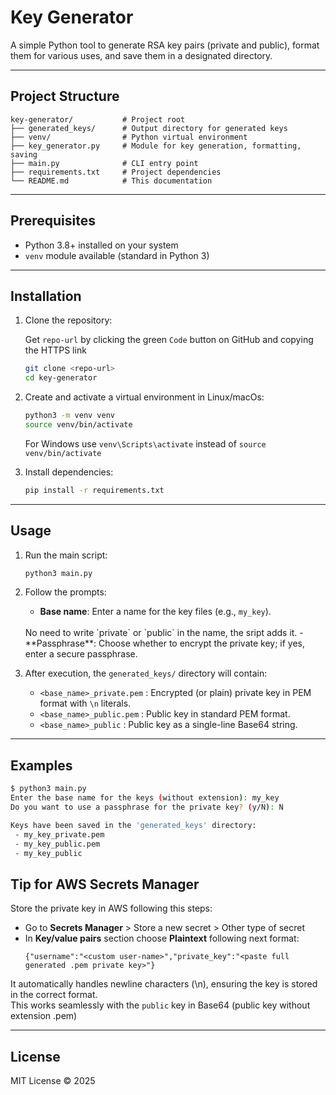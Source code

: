 # Key Generator

A simple Python tool to generate RSA key pairs (private and public), format them for various uses, and save them in a designated directory.

---

## Project Structure

```
key-generator/           # Project root
├── generated_keys/      # Output directory for generated keys
├── venv/                # Python virtual environment
├── key_generator.py     # Module for key generation, formatting, saving
├── main.py              # CLI entry point
├── requirements.txt     # Project dependencies
└── README.md            # This documentation
```

---

## Prerequisites

- Python 3.8+ installed on your system
- `venv` module available (standard in Python 3)

---

## Installation

1. Clone the repository:
   
   Get `repo-url` by clicking the green `Code` button on GitHub and copying the HTTPS link
   ```bash
   git clone <repo-url>
   cd key-generator
   ```

2. Create and activate a virtual environment in Linux/macOs:
   ```bash
   python3 -m venv venv
   source venv/bin/activate
   ```
   For Windows use `venv\Scripts\activate` instead of `source venv/bin/activate`


3. Install dependencies:
   ```bash
   pip install -r requirements.txt
   ```

---

## Usage

1. Run the main script:
   ```bash
   python3 main.py
   ```

2. Follow the prompts:
   - **Base name**: Enter a name for the key files (e.g., `my_key`).
   <br> 
   No need to write `private` or `public` in the name, the sript adds it.
   - **Passphrase**: Choose whether to encrypt the private key; if yes, enter a secure passphrase.

3. After execution, the `generated_keys/` directory will contain:
   - `<base_name>_private.pem` : Encrypted (or plain) private key in PEM format with `\n` literals.
   - `<base_name>_public.pem`  : Public key in standard PEM format.
   - `<base_name>_public`      : Public key as a single-line Base64 string.

---

## Examples

```bash
$ python3 main.py
Enter the base name for the keys (without extension): my_key
Do you want to use a passphrase for the private key? (y/N): N

Keys have been saved in the 'generated_keys' directory:
 - my_key_private.pem
 - my_key_public.pem
 - my_key_public
```

## Tip for AWS Secrets Manager

Store the private key in AWS following this steps:
- Go to **Secrets Manager** > Store a new secret > Other type of secret
- In **Key/value pairs** section choose **Plaintext** following next format:
   ```
   {"username":"<custom user-name>","private_key":"<paste full generated .pem private key>"} 
   ```


It automatically handles newline characters (\n), ensuring the key is stored in the correct format.<br>
This works seamlessly with the `public` key in Base64 (public key without extension .pem)

---

## License

MIT License © 2025

